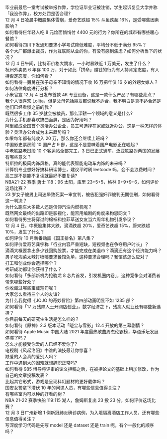 毕业前最后一堂考试被举报作弊，学位证毕业证被注销，学生起诉复旦大学并称「我没作弊」，校方处罚是否合理?  
12 月 4 日凌晨中概股集体雪崩，爱奇艺跌超 15% 斗鱼跌超 16%，是受哪些因素影响？  
如何看待仨年轻人吃 8 元烩面悄悄付 4400 元的行为？你所在的城市有哪些暖心餐馆？  
如何看待四川下发通知要求小学考试降低难度，平均分不低于满分 95%？  
各个大厂都爆出裁员，作为互联网从业的你，有没有感到焦虑？如何分析当下的状况？  
12 月 4 日午间，比特币价格大跳水，一小时暴跌近 1 万美元，发生了什么？  
杭州外卖员 6 年存 100 万，对于如此「拼命」赚钱的行为有人持肯定态度，有人持否定态度，你如何看？  
如何看待一舅舅在孩子母亲不知情的情况下收 16 万把年仅 16 岁的外甥女嫁人？如何法律角度进行分析？  
小米官宣 12 月 4 日发布首款 4K 专业设备，这是一款什么产品？有哪些亮点？  
我个人很喜欢 Lolita，但是父母包括朋友都说我不适合，我不明白是真不适合还是他们已经看惯之前的我？  
既然很多工作 35 岁就会被裁员，那么深耕一个领域的意义是什么?  
为什么手机都喜欢搞曲面屏，是因为好用吗？  
阿里或成全国首个灵活办公企业，员工可选择在家或就近办公，这是一种怎样的体验？灵活办公会成为未来趋势吗？  
如果每年都有纯收入 20 万，那么你还会继续上班吗？  
中国影史票房前 10 国产占 9 部，这是不是意味着国产电影正在崛起？  
中老铁路老挝段 10 个客运站全部完工，3 日已正式通车，泛亚铁路对两国的发展有哪些意义？  
特斯拉的极简内饰风格，真的能代表智能电动车内饰的未来吗？  
计算机专业想好好搞科研读博士，建议平时刷 leetcode 吗，会不会浪费时间？  
高三是不是能不复读就最好不要复读?  
NBA21-22 赛季 勇士 118：96 太阳，库里 23+5+5，格林 9+9+9+6，如何评价这场比赛？  
23 岁女子被男上司迷晕致死案一审宣判，被告犯强奸罪被判无期徒刑，如何看待这一判决？  
为什么跑车大多数人还是信仰汽油内燃机呢？  
既然网文最终的出路即是影视化，能否用编剧的角度来构思网文？  
如何看待男生将穿过的棉袄和拉菲草送女友当六周年礼物引发争议？  
12 月 4 日，中概股集体大跌，滴滴跌超 20%，爱奇艺跌超 15%，蔚来跌超 10%，发生了什么？  
如何评价 10 月新番动画《国王排名》第八集？  
如何评价爱奇艺龚宇称「行业内容严重短缺，短视频也在争夺用户时长」？  
滴滴大概要拿出多少钱回购股票，才能完成在美退市？滴滴还有这个经济能力吗？  
男子吃湘菜太辣打喷嚏要求餐馆免单，这种要求合理吗？餐馆该怎么应对？  
打工和创业你会选择哪个？  
考研成功都让你获得了什么？  
如何看待「多部新机为抢骁龙 8 芯片首发，引发机圈内卷」，这种竞争会对消费者带来哪些好处？  
你收藏过哪些宝藏短句呢？  
大家怎么看待三个人的友谊?  
为什么我觉得《JOJO 的奇妙冒险》第四部动画明显不如 1235 部？  
如何看待「17 万残障人士开网店创业」，数字经济之下，残疾人就业还有哪些新选择？  
你目前每天的研究生生活是怎么样的？  
如何看待《原神》2.3 版本活动「皑尘与雪影」12.4 开放的第三幕剧情？  
如何看待 Apple Music 中国大陆 2021 年度最热歌曲周杰伦霸榜，华语乐坛发展停滞了吗？  
怎么才能接受你爱的人已经不爱你了?  
电视剧《风起洛阳》中谁的演技最让你惊喜？  
缺爱的人会真的爱别人吗？  
工作中遇到大的困难就想辞职正常吗?  
如何看待 985 博导将评审的论文拒稿之后，在被拒论文的基础上稍加修改，作为自己的文章投稿发表？  
比起其它形式，游戏是呈现科幻题材的更好载体吗？  
国安女警拿下潜伏 10 年的间谍人员，有哪些信息值得关注？  
有哪些室内可以种的好看的树？  
NBA 21-22 赛季快船 119:115 湖人，詹姆斯复出 23 投 23 分，如何评价这场比赛？  
12 月 3 日广州新增 1 例新冠肺炎确诊病例，为入境隔离酒店工作人员，还有哪些信息值得关注？  
写深度学习代码是先写 model 还是 dataset 还是 train 呢，有个一般化的顺序吗？  

